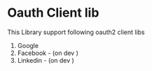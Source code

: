 # Oauth Client lib
This Library support following oauth2 client libs
1. Google
2. Facebook - (on dev )
3. Linkedin - (on dev )

